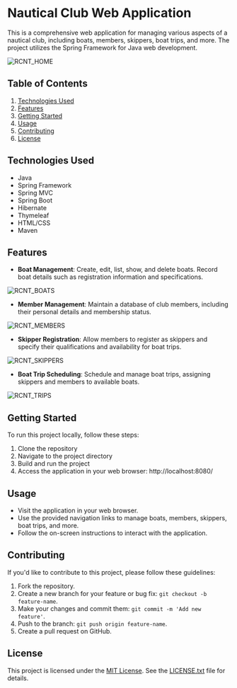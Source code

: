 # Nautical Club Web Application

This is a comprehensive web application for managing various aspects of a nautical club, including boats, members, skippers, boat trips, and more. The project utilizes the Spring Framework for Java web development.

![RCNT_HOME](https://github.com/enriqueseor/club-nautico-app/assets/101838134/3946e67f-62b7-4427-bcca-71b3dea2a942)

## Table of Contents

1. [Technologies Used](#technologies-used)
2. [Features](#features)
3. [Getting Started](#getting-started)
4. [Usage](#usage)
5. [Contributing](#contributing)
6. [License](#license)

## Technologies Used

- Java
- Spring Framework
- Spring MVC
- Spring Boot
- Hibernate
- Thymeleaf
- HTML/CSS
- Maven

## Features

- **Boat Management**: Create, edit, list, show, and delete boats. Record boat details such as registration information and specifications.

![RCNT_BOATS](https://github.com/enriqueseor/club-nautico-app/assets/101838134/8982814b-5610-4634-85b8-5e8689a2d69c)

- **Member Management**: Maintain a database of club members, including their personal details and membership status.

![RCNT_MEMBERS](https://github.com/enriqueseor/club-nautico-app/assets/101838134/8b58fea3-d943-4528-a287-67a5a4dad3a5)

- **Skipper Registration**: Allow members to register as skippers and specify their qualifications and availability for boat trips.

![RCNT_SKIPPERS](https://github.com/enriqueseor/club-nautico-app/assets/101838134/955a6acf-befc-4a1f-9099-1ffeccfb751b)

- **Boat Trip Scheduling**: Schedule and manage boat trips, assigning skippers and members to available boats.

![RCNT_TRIPS](https://github.com/enriqueseor/club-nautico-app/assets/101838134/52ff6a39-245b-4bd6-aa55-37b4b82c2532)

## Getting Started

To run this project locally, follow these steps:

1. Clone the repository
2. Navigate to the project directory
3. Build and run the project
4. Access the application in your web browser: http://localhost:8080/

## Usage

- Visit the application in your web browser.
- Use the provided navigation links to manage boats, members, skippers, boat trips, and more.
- Follow the on-screen instructions to interact with the application.

## Contributing

If you'd like to contribute to this project, please follow these guidelines:

1. Fork the repository.
2. Create a new branch for your feature or bug fix: `git checkout -b feature-name`.
3. Make your changes and commit them: `git commit -m 'Add new feature'`.
4. Push to the branch: `git push origin feature-name`.
5. Create a pull request on GitHub.

## License

This project is licensed under the [MIT License](LICENSE.txt). See the [LICENSE.txt](LICENSE.txt) file for details.
